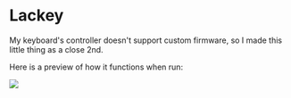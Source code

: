 Lackey
======

My keyboard's controller doesn't support custom firmware, so I made this little thing as a close 2nd.

Here is a preview of how it functions when run:

![](http://i.imgur.com/FfdHPn9.png)
